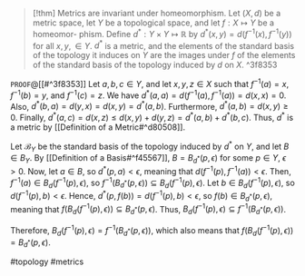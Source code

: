 
>[!thm] Metrics are invariant under homeomorphism.
>Let $(X, d)$ be a metric space, let $Y$ be a topological space, and let $f : X \mapsto Y$ be a homeomor-
phism. Define $d^{*} : Y \times Y \mapsto \mathbb{R}$ by $d^{*}(x, y) = d(f^{-1}(x), f^{-1}(y))$ for all $x, y, \in Y$. $d^*$ is a metric, and the elements of the standard basis of the topology it induces on $Y$ are the images under $f$ of the elements of the standard basis of the topology induced by $d$ on $X$. ^3f8353

`PROOF`@[[#^3f8353]]
Let $a,b,c \in Y$, and let $x,y,z \in X$ such that $f^{-1}(a) = x$, $f^{-1}(b) = y$, and $f^{-1}(c) = z$. We have $d^*(a,a) = d(f^{-1}(a), f^{-1}(a)) = d(x,x)= 0$. Also, $d^*(b,a) = d(y,x) = d(x,y) = d^*(a,b)$. Furthermore, $d^*(a,b)=d(x,y)\geq 0$. Finally, $d^*(a,c) = d(x,z) \leq d(x,y) + d(y,z) = d^*(a,b) + d^*(b,c)$. Thus, $d^*$ is a metric by [[Definition of a Metric#^d80508]].

Let $\mathcal{B}_{Y}$ be the standard basis of the topology induced by $d^*$ on $Y$, and let ${} B \in B_{Y} {}$. By [[Definition of a Basis#^f45567]], ${} B = B_{d^*}(p,\epsilon) {}$ for some $p \in Y$, $\epsilon>0$. Now, let $a \in B$, so ${} d^*(p,a) < \epsilon {}$, meaning that $d(f^{-1}(p),f^{-1}(a)) < \epsilon$. Then, $f^{-1}(a) \in B_{d}(f^{-1}(p),\epsilon)$, so $f^{-1}(B_{d^*}(p,\epsilon)) \subseteq B_{d}(f^{-1}(p), \epsilon)$. Let $b \in B_{d}(f^{-1}(p),\epsilon)$, so $d(f^{-1}(p),b) < \epsilon$. Hence, $d^*(p,f(b)) = d(f^{-1}(p), b) < \epsilon$, so $f(b) \in B_{d^*}(p,\epsilon)$, meaning that $f(B_{d}(f^{-1}(p),\epsilon)) \subseteq B_{d^*}(p,\epsilon)$. Thus, $B_{d}(f^{-1}(p),\epsilon) \subseteq f^{-1}(B_{d^*}(p,\epsilon))$.

Therefore, $B_{d}(f^{-1}(p),\epsilon) = f^{-1}(B_{d^*}(p,\epsilon))$, which also means that $f(B_{d}(f^{-1}(p),\epsilon)) = B_{d^*}(p,\epsilon)$.

#topology #metrics